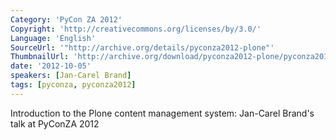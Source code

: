 ```yaml
---
Category: 'PyCon ZA 2012'
Copyright: 'http://creativecommons.org/licenses/by/3.0/'
Language: 'English'
SourceUrl: '"http://archive.org/details/pyconza2012-plone"'
ThumbnailUrl: 'http://archive.org/download/pyconza2012-plone/pyconza2012-plone.thumbs/pyconza2012-plone_000001.jpg'
date: '2012-10-05'
speakers: [Jan-Carel Brand]
tags: [pyconza, pyconza2012]
---
```

Introduction to the Plone content management system: Jan-Carel Brand's talk at PyConZA 2012